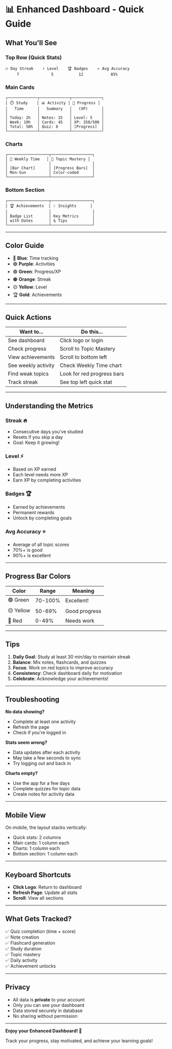 # 📊 Enhanced Dashboard - Quick Guide

## What You'll See

### Top Row (Quick Stats)
```
🔥 Day Streak    ⚡ Level    🏆 Badges    ⭐ Avg Accuracy
     7              5           12            85%
```

### Main Cards
```
┌─────────────┬─────────────┬─────────────┐
│ ⏱️ Study    │ 📊 Activity │ 🧠 Progress │
│   Time      │   Summary   │   (XP)      │
│             │             │             │
│ Today: 2h   │ Notes: 15   │ Level: 5    │
│ Week: 10h   │ Cards: 45   │ XP: 350/500 │
│ Total: 50h  │ Quiz: 8     │ [Progress]  │
└─────────────┴─────────────┴─────────────┘
```

### Charts
```
┌──────────────────┬──────────────────┐
│ 📅 Weekly Time   │ 🎯 Topic Mastery │
│                  │                  │
│ [Bar Chart]      │ [Progress Bars]  │
│ Mon-Sun          │ Color-coded      │
└──────────────────┴──────────────────┘
```

### Bottom Section
```
┌──────────────────┬──────────────────┐
│ 🏆 Achievements  │ 💡 Insights      │
│                  │                  │
│ Badge List       │ Key Metrics      │
│ with Dates       │ & Tips           │
└──────────────────┴──────────────────┘
```

---

## Color Guide

- 🔵 **Blue**: Time tracking
- 🟣 **Purple**: Activities
- 🟢 **Green**: Progress/XP
- 🟠 **Orange**: Streak
- 🟡 **Yellow**: Level
- 🏆 **Gold**: Achievements

---

## Quick Actions

| Want to... | Do this... |
|------------|------------|
| See dashboard | Click logo or login |
| Check progress | Scroll to Topic Mastery |
| View achievements | Scroll to bottom left |
| See weekly activity | Check Weekly Time chart |
| Find weak topics | Look for red progress bars |
| Track streak | See top left quick stat |

---

## Understanding the Metrics

### Streak 🔥
- Consecutive days you've studied
- Resets if you skip a day
- Goal: Keep it growing!

### Level ⚡
- Based on XP earned
- Each level needs more XP
- Earn XP by completing activities

### Badges 🏆
- Earned by achievements
- Permanent rewards
- Unlock by completing goals

### Avg Accuracy ⭐
- Average of all topic scores
- 70%+ is good
- 90%+ is excellent

---

## Progress Bar Colors

| Color | Range | Meaning |
|-------|-------|---------|
| 🟢 Green | 70-100% | Excellent! |
| 🟡 Yellow | 50-69% | Good progress |
| 🔴 Red | 0-49% | Needs work |

---

## Tips

1. **Daily Goal**: Study at least 30 min/day to maintain streak
2. **Balance**: Mix notes, flashcards, and quizzes
3. **Focus**: Work on red topics to improve accuracy
4. **Consistency**: Check dashboard daily for motivation
5. **Celebrate**: Acknowledge your achievements!

---

## Troubleshooting

**No data showing?**
- Complete at least one activity
- Refresh the page
- Check if you're logged in

**Stats seem wrong?**
- Data updates after each activity
- May take a few seconds to sync
- Try logging out and back in

**Charts empty?**
- Use the app for a few days
- Complete quizzes for topic data
- Create notes for activity data

---

## Mobile View

On mobile, the layout stacks vertically:
- Quick stats: 2 columns
- Main cards: 1 column each
- Charts: 1 column each
- Bottom section: 1 column each

---

## Keyboard Shortcuts

- **Click Logo**: Return to dashboard
- **Refresh Page**: Update all stats
- **Scroll**: View all sections

---

## What Gets Tracked?

✅ Quiz completion (time + score)  
✅ Note creation  
✅ Flashcard generation  
✅ Study duration  
✅ Topic mastery  
✅ Daily activity  
✅ Achievement unlocks  

---

## Privacy

- All data is **private** to your account
- Only you can see your dashboard
- Data stored securely in database
- No sharing without permission

---

**Enjoy your Enhanced Dashboard! 🎉**

Track your progress, stay motivated, and achieve your learning goals!
